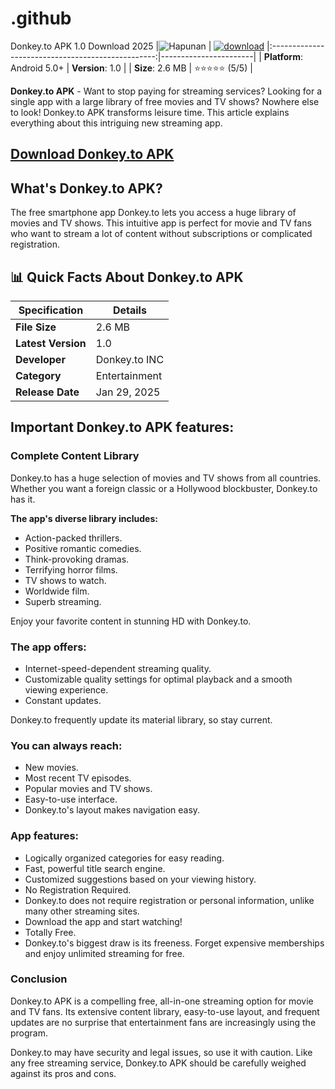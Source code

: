 # .github
Donkey.to APK 1.0 Download 2025
|![Hapunan](https://www.apkdirectory.in/logo/donkeyto-app.webp) | [![download](https://github.com/user-attachments/assets/9110de4e-8943-4a79-82e3-d49c58ff8704)](https://www.apkdirectory.in/en/donkeyto-app)
|:-------------------------------------------------:|-----------------------|
| **Platform**: Android 5.0+                       | **Version**: 1.0     |
| **Size**: 2.6 MB                                  | ⭐⭐⭐⭐⭐ (5/5) |

<p><strong>Donkey.to APK</strong> - Want to stop paying for streaming services? Looking for a single app with a large library of free movies and TV shows? Nowhere else to look! Donkey.to APK transforms leisure time. This article explains everything about this intriguing new streaming app.</p>

## [Download Donkey.to APK](https://www.apkdirectory.in/en/donkeyto-app)

<h2>What's Donkey.to APK?</h2>
<p>The free smartphone app Donkey.to lets you access a huge library of movies and TV shows. This intuitive app is perfect for movie and TV fans who want to stream a lot of content without subscriptions or complicated registration.</p>

## 📊 Quick Facts About Donkey.to APK

| **Specification**       | **Details**                      |
|--------------------------|----------------------------------|
| **File Size**            | 2.6 MB                          |
| **Latest Version**       | 1.0                            |
| **Developer**            | Donkey.to INC                            |
| **Category**             | Entertainment             |
| **Release Date**         | Jan 29, 2025                   |

<h2>Important Donkey.to APK features:</h2>
<h3>Complete Content Library</h3>
<p>Donkey.to has a huge selection of movies and TV shows from all countries. Whether you want a foreign classic or a Hollywood blockbuster, Donkey.to has it.</p>
<p><strong>The app's diverse library includes:</strong></p>
<ul>
<li>Action-packed thrillers.</li>
<li>Positive romantic comedies.</li>
<li>Think-provoking dramas.</li>
<li>Terrifying horror films.</li>
<li>TV shows to watch.</li>
<li>Worldwide film.</li>
<li>Superb streaming.</li>
</ul>
<p>Enjoy your favorite content in stunning HD with Donkey.to.</p>
<h3><strong>The app offers:</strong></h3>
<ul>
<li>Internet-speed-dependent streaming quality.</li>
<li>Customizable quality settings for optimal playback and a smooth viewing experience.</li>
<li>Constant updates.</li>
</ul>
<p>Donkey.to frequently update its material library, so stay current.</p>
<h3><strong>You can always reach:</strong></h3>
<ul>
<li>New movies.</li>
<li>Most recent TV episodes.</li>
<li>Popular movies and TV shows.</li>
<li>Easy-to-use interface.</li>
<li>Donkey.to's layout makes navigation easy.</li>
</ul>
<h3><strong>App features:</strong></h3>
<ul>
<li>Logically organized categories for easy reading.</li>
<li>Fast, powerful title search engine.</li>
<li>Customized suggestions based on your viewing history.</li>
<li>No Registration Required.</li>
<li>Donkey.to does not require registration or personal information, unlike many other streaming sites.</li>
<li>Download the app and start watching!</li>
<li>Totally Free.</li>
<li>Donkey.to's biggest draw is its freeness. Forget expensive memberships and enjoy unlimited streaming for free.</li>
</ul>
<h3>Conclusion</h3>
<p>Donkey.to APK is a compelling free, all-in-one streaming option for movie and TV fans. Its extensive content library, easy-to-use layout, and frequent updates are no surprise that entertainment fans are increasingly using the program.</p>
<p>Donkey.to may have security and legal issues, so use it with caution. Like any free streaming service, Donkey.to APK should be carefully weighed against its pros and cons.</p>
